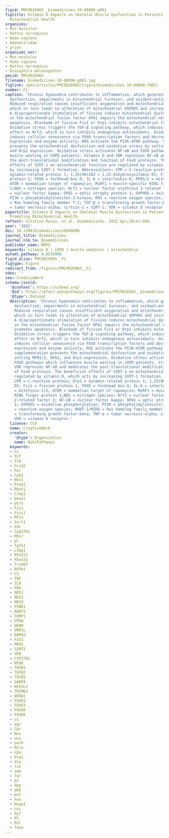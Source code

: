 ```yaml
---
figid: PMC9026965__biomedicines-10-00898-g001
figtitle: Vitamin D Impacts on Skeletal Muscle Dysfunction in Patients with COPD Promoting
  Mitochondrial Health
organisms:
- Mus musculus
- Rattus norvegicus
- Homo sapiens
- Adenoviridae
- prion
organisms_ner:
- Mus musculus
- Homo sapiens
- Rattus norvegicus
- Drosophila melanogaster
pmcid: PMC9026965
filename: biomedicines-10-00898-g001.jpg
figlink: /pmc/articles/PMC9026965/figure/biomedicines-10-00898-f001/
number: F1
caption: 'Chronic hypoxemia contributes to inflammation, which generates mitochondrial
  dysfunction, impairments in mitochondrial turnover, and oxidant–antioxidant imbalance.
  Reduced respiration causes insufficient oxygenation and mitochondrial dysfunction,
  which in turn leads to alteration of mitochondrial OXPHOS and increases ROS levels.
  A disproportionate stimulation of fission induces mitochondrial dysfunction. Reduction
  in the mitochondrial fusion factor OPA1 impairs the mitochondrial network and promotes
  apoptosis. Blockade of fission Fis1 or Drp1 inhibits mitochondrial fragmentation.
  Oxidative stress triggers the TGF-β signaling pathway, which induces inhibitory
  effect on Nrf2, which in turn inhibits endogenous antioxidants. Oxidative stress
  induces cellular senescence via FOXO transcription factors and decreases SIRT-1
  expression and enzyme activity; ROS activate the PI3K-mTOR pathway. Vitamin D supplementation
  prevents the mitochondrial dysfunction and oxidative stress by setting MFN1/2, OPA1,
  and Drp1 expression. Oxidative stress activates NF-κB and FOXO pathways which influences
  muscle wasting in COPD patients. Vitamin D and VDR represses NF-κB and modulates
  the post-translational modification and function of FoxO proteins. The beneficial
  effects of SIRT-1 on mitochondrial function are regulated by vitamin D, which acts
  by increasing SIRT-1 formation. Abbreviations: CPR = C-reactive protein; Drp1 =
  dynamin-related protein 1; 1,25(OH)2D3 = 1,25-dihydroxyvitamin D3; Fis1 = fission
  protein 1; FOXO = forkhead box O; IL-6 = interleukin-6; MFN1/2 = mitofusin-1/2;
  mTOR = mammalian target of rapamycin; MuRF1 = muscle-specific RING finger protein
  1;NOS = nitrogen species; Nrf2 = nuclear factor erythroid 2-related factor 2; NF-κB
  = nuclear factor kappa; OPA1 = optic atrophy protein 1; OXPHOS = oxidative phosphorylation;
  PI3K = phosphatidylinositol-3-kinase; ROS = reactive oxygen species; RHOT-1/MIRO
  = Ras homolog family member T-1; TGF-β = transforming growth factor-beta; TNF-α
  = tumor necrosis-alpha; sirtuin-1 = SIRT-1; VDR = vitamin D receptor.'
papertitle: Vitamin D Impacts on Skeletal Muscle Dysfunction in Patients with COPD
  Promoting Mitochondrial Health.
reftext: Cristina Russo, et al. Biomedicines. 2022 Apr;10(4):898.
year: '2022'
doi: 10.3390/biomedicines10040898
journal_title: Biomedicines
journal_nlm_ta: Biomedicines
publisher_name: MDPI
keywords: vitamin D | COPD | muscle weakness | mitochondria
automl_pathway: 0.8533998
figid_alias: PMC9026965__F1
figtype: Figure
redirect_from: /figures/PMC9026965__F1
ndex: ''
seo: CreativeWork
schema-jsonld:
  '@context': https://schema.org/
  '@id': https://pfocr.wikipathways.org/figures/PMC9026965__biomedicines-10-00898-g001.html
  '@type': Dataset
  description: 'Chronic hypoxemia contributes to inflammation, which generates mitochondrial
    dysfunction, impairments in mitochondrial turnover, and oxidant–antioxidant imbalance.
    Reduced respiration causes insufficient oxygenation and mitochondrial dysfunction,
    which in turn leads to alteration of mitochondrial OXPHOS and increases ROS levels.
    A disproportionate stimulation of fission induces mitochondrial dysfunction. Reduction
    in the mitochondrial fusion factor OPA1 impairs the mitochondrial network and
    promotes apoptosis. Blockade of fission Fis1 or Drp1 inhibits mitochondrial fragmentation.
    Oxidative stress triggers the TGF-β signaling pathway, which induces inhibitory
    effect on Nrf2, which in turn inhibits endogenous antioxidants. Oxidative stress
    induces cellular senescence via FOXO transcription factors and decreases SIRT-1
    expression and enzyme activity; ROS activate the PI3K-mTOR pathway. Vitamin D
    supplementation prevents the mitochondrial dysfunction and oxidative stress by
    setting MFN1/2, OPA1, and Drp1 expression. Oxidative stress activates NF-κB and
    FOXO pathways which influences muscle wasting in COPD patients. Vitamin D and
    VDR represses NF-κB and modulates the post-translational modification and function
    of FoxO proteins. The beneficial effects of SIRT-1 on mitochondrial function are
    regulated by vitamin D, which acts by increasing SIRT-1 formation. Abbreviations:
    CPR = C-reactive protein; Drp1 = dynamin-related protein 1; 1,25(OH)2D3 = 1,25-dihydroxyvitamin
    D3; Fis1 = fission protein 1; FOXO = forkhead box O; IL-6 = interleukin-6; MFN1/2
    = mitofusin-1/2; mTOR = mammalian target of rapamycin; MuRF1 = muscle-specific
    RING finger protein 1;NOS = nitrogen species; Nrf2 = nuclear factor erythroid
    2-related factor 2; NF-κB = nuclear factor kappa; OPA1 = optic atrophy protein
    1; OXPHOS = oxidative phosphorylation; PI3K = phosphatidylinositol-3-kinase; ROS
    = reactive oxygen species; RHOT-1/MIRO = Ras homolog family member T-1; TGF-β
    = transforming growth factor-beta; TNF-α = tumor necrosis-alpha; sirtuin-1 = SIRT-1;
    VDR = vitamin D receptor.'
  license: CC0
  name: CreativeWork
  creator:
    '@type': Organization
    name: WikiPathways
  keywords:
  - Cs
  - Tnf
  - Il6
  - Grid2
  - Por
  - Cpb2
  - Nos1
  - Pink1
  - Rhot1
  - Crmp1
  - Dnm1l
  - Utrn
  - Fis1
  - Fvis1
  - Mfn1
  - Sirt1
  - Vdr
  - Cyp27b1
  - Mtor
  - pl
  - Tgfb1
  - Ltbp1
  - Nfe2l2
  - Fbxo32
  - Trim63
  - Nfkb1
  - CS
  - TNF
  - IL6
  - POR
  - NOS1
  - NOS2
  - NOS3
  - PINK1
  - RHOT1
  - CRMP1
  - UTRN
  - DENR
  - DNM1L
  - DAPK2
  - FIS1
  - MFN1
  - SIRT1
  - VDR
  - CYP27B1
  - MTOR
  - TGFB1
  - TGFB2
  - TGFB3
  - GABPA
  - NFE2L2
  - TRIM63
  - NFKB1
  - FOXO1
  - FOXO3
  - FOXO4
  - FOXO6
  - cs
  - egr
  - Cpr
  - Nos
  - nos
  - park
  - Miro
  - cpa
  - Drp1
  - drp
  - fzo
  - omm
  - Tor
  - pi
  - dpp
  - gbb
  - put
  - mav
  - Keap1
  - cnc
  - Dif
  - dl
  - Rel
  - foxo
---
```

